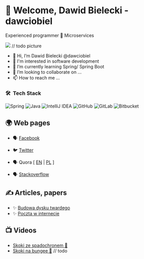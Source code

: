 # 👋 Welcome, Dawid Bielecki - dawciobiel

Experienced programmer 🔹 Microservices 

![](https://raw.githubusercontent.com/dawciobiel/dawciobiel/main/profile-picture.jpg) // todo picture

- 👋 Hi, I’m Dawid Bielecki @dawciobiel
- 👀 I'm interested in software development
- 🌱 I’m currently learning Spring/ Spring Boot
- 💞️ I’m looking to collaborate on ...
- 📫 How to reach me ...

### 🛠 &nbsp;Tech Stack

![Spring](https://img.shields.io/badge/spring-%236DB33F.svg?style=for-the-badge&logo=spring&logoColor=white)
![Java](https://img.shields.io/badge/java-%23ED8B00.svg?style=for-the-badge&logo=java&logoColor=white)
![IntelliJ IDEA](https://img.shields.io/badge/IntelliJIDEA-000000.svg?style=for-the-badge&logo=intellij-idea&logoColor=white)
![GitHub](https://img.shields.io/badge/github-%23121011.svg?style=for-the-badge&logo=github&logoColor=white)
![GitLab](https://img.shields.io/badge/gitlab-%23121011.svg?style=for-the-badge&logo=gitlab&logoColor=white)
![Bitbucket](https://img.shields.io/badge/bitbucket-%23121011.svg?style=for-the-badge&logo=bitbucket&logoColor=white)

[//]: # (![GraphQL]&#40;https://img.shields.io/badge/-GraphQL-E10098?style=for-the-badge&logo=graphql&logoColor=white&#41;)
[//]: # (![GitLab CI]&#40;https://img.shields.io/badge/GitLabCI-%23181717.svg?style=for-the-badge&logo=gitlab&logoColor=white&#41;)

## 🌍 Web pages 

- 🗣 [Facebook](https://www.facebook.com/dawciobiel)
- 🐦 [Twitter](https://twitter.com/przemekbykowski)
- 🗣 Quora [ [EN](https://www.quora.com/profile/Dawid-Bielecki) |
[PL](https://pl.quora.com/profile/Dawid-Bielecki) ]
- 🗣 [Stackoverflow](https://stackoverflow.com/users/2002162/dawciobiel)

  [//]: # (- 📫 [E-mail]&#40;mailto:no-spam&#40;@&#41;gmail.com&#41;)

[//]: # (- 🔴 [YouTube]&#40;https://www.youtube.com/channel/???&#41;)
[//]: # (- 🔗 [Linkedin]&#40;https://www.linkedin.com/in/dawciobiel/&#41;)


## ✍ Articles, papers

- ✨ [Budowa dysku twardego](https://github.com/dawciobiel/dawciobiel/blob/d34d9638f4f20a2a01e4afa6288b8f559a5c6ca6/articles/dysk.twardy.od.A.do.Z)
- ✨ [Poczta w internecie](https://github.com/dawciobiel/dawciobiel/blob/d34d9638f4f20a2a01e4afa6288b8f559a5c6ca6/articles/poczta.w.internecie)

## 📺 Videos
- [Skoki ze spadochronem 🚀](https://www.youtube.com/watch?v=mF98nR3KSkU)
- [Skoki na bungee 🚀](https://youtu.be/) // todo


